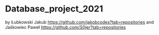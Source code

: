 # Database_project_2021 
by Łubkowski Jakub https://github.com/jakobcodes?tab=repositories 
and Jaśkowiec Paweł https://github.com/S0jer?tab=repositories
